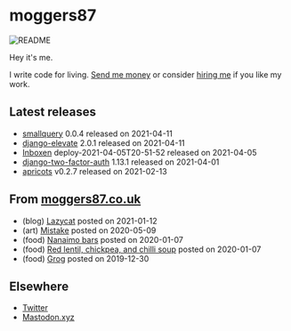 
# moggers87

![README](https://github.com/moggers87/moggers87/workflows/Update%20README/badge.svg)

Hey it's me.

I write code for living. [Send me money](https://ko-fi.com/moggers87) or
consider [hiring me](https://vlgi.space) if you like my work.

## Latest releases

- <a href="https://www.npmjs.com/package/smallquery">smallquery</a> 0.0.4 released on 2021-04-11
- <a href="https://pypi.org/project/django-elevate/">django-elevate</a> 2.0.1 released on 2021-04-11
- <a href="https://github.com/Inboxen/Inboxen">Inboxen</a> deploy-2021-04-05T20-51-52 released on 2021-04-05
- <a href="https://pypi.org/project/django-two-factor-auth/">django-two-factor-auth</a> 1.13.1 released on 2021-04-01
- <a href="https://github.com/moggers87/apricots">apricots</a> v0.2.7 released on 2021-02-13

## From [moggers87.co.uk](https://moggers87.co.uk)

- (blog) <a href="https://moggers87.co.uk/blog/lazycat">Lazycat</a> posted on 2021-01-12
- (art) <a href="https://moggers87.co.uk/art/mistake">Mistake</a> posted on 2020-05-09
- (food) <a href="https://moggers87.co.uk/food/nanaimo-bars">Nanaimo&nbsp;bars</a> posted on 2020-01-07
- (food) <a href="https://moggers87.co.uk/food/lentil-chickpea-chilli-soup">Red lentil, chickpea, and chilli&nbsp;soup</a> posted on 2020-01-07
- (food) <a href="https://moggers87.co.uk/food/grog">Grog</a> posted on 2019-12-30

## Elsewhere

- [Twitter](https://twitter.com/moggers87)
- [Mastodon.xyz](https://mastodon.xyz/moggers87)


